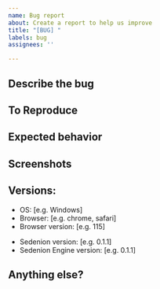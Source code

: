 ```yaml
---
name: Bug report
about: Create a report to help us improve
title: "[BUG] "
labels: bug
assignees: ''

---
```


## Describe the bug
<!--A clear and concise description of what the bug is.-->

## To Reproduce
<!-- Steps to reproduce the behavior. -->


## Expected behavior
<!-- A clear and concise description of what you expected to happen. -->

## Screenshots
<!-- If applicable, add screenshots to help explain your problem. -->

## Versions:
 - OS: [e.g. Windows]
 - Browser: [e.g. chrome, safari]
 - Browser version: [e.g. 115]
 <!-- Both can be found in the settings -->
 - Sedenion version: [e.g. 0.1.1]
 - Sedenion Engine version: [e.g. 0.1.1]


## Anything else?
<!-- Add any other context about the problem here. -->
